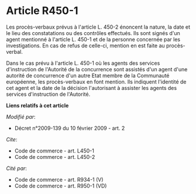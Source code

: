 # Article R450-1

Les procès-verbaux prévus à l'article L. 450-2 énoncent la nature, la date et le lieu des constatations ou des contrôles
effectués. Ils sont signés d'un agent mentionné à l'article L. 450-1 et de la personne concernée par les investigations. En
cas de refus de celle-ci, mention en est faite au procès-verbal. 

Dans le cas prévu à l'article L. 450-1 où les agents des services d'instruction de l'Autorité de la concurrence sont assistés
d'un agent d'une autorité de concurrence d'un autre Etat membre de la Communauté européenne, les procès-verbaux en font
mention. Ils indiquent l'identité de cet agent et la date de la décision l'autorisant à assister les agents des services
d'instruction de l'Autorité.

**Liens relatifs à cet article**

_Modifié par_:

  - Décret n°2009-139 du 10 février 2009 - art. 2

_Cite_:

  - Code de commerce - art. L450-1
  - Code de commerce - art. L450-2

_Cité par_:

  - Code de commerce - art. R934-1 (V)
  - Code de commerce - art. R950-1 (VD)

